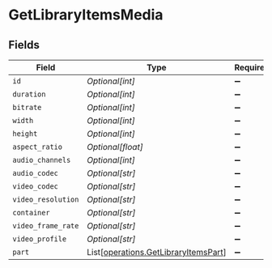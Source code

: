 # GetLibraryItemsMedia


## Fields

| Field                                                                                  | Type                                                                                   | Required                                                                               | Description                                                                            | Example                                                                                |
| -------------------------------------------------------------------------------------- | -------------------------------------------------------------------------------------- | -------------------------------------------------------------------------------------- | -------------------------------------------------------------------------------------- | -------------------------------------------------------------------------------------- |
| `id`                                                                                   | *Optional[int]*                                                                        | :heavy_minus_sign:                                                                     | N/A                                                                                    | 119534                                                                                 |
| `duration`                                                                             | *Optional[int]*                                                                        | :heavy_minus_sign:                                                                     | N/A                                                                                    | 11558112                                                                               |
| `bitrate`                                                                              | *Optional[int]*                                                                        | :heavy_minus_sign:                                                                     | N/A                                                                                    | 25025                                                                                  |
| `width`                                                                                | *Optional[int]*                                                                        | :heavy_minus_sign:                                                                     | N/A                                                                                    | 3840                                                                                   |
| `height`                                                                               | *Optional[int]*                                                                        | :heavy_minus_sign:                                                                     | N/A                                                                                    | 2072                                                                                   |
| `aspect_ratio`                                                                         | *Optional[float]*                                                                      | :heavy_minus_sign:                                                                     | N/A                                                                                    | 1.85                                                                                   |
| `audio_channels`                                                                       | *Optional[int]*                                                                        | :heavy_minus_sign:                                                                     | N/A                                                                                    | 6                                                                                      |
| `audio_codec`                                                                          | *Optional[str]*                                                                        | :heavy_minus_sign:                                                                     | N/A                                                                                    | eac3                                                                                   |
| `video_codec`                                                                          | *Optional[str]*                                                                        | :heavy_minus_sign:                                                                     | N/A                                                                                    | hevc                                                                                   |
| `video_resolution`                                                                     | *Optional[str]*                                                                        | :heavy_minus_sign:                                                                     | N/A                                                                                    | 4k                                                                                     |
| `container`                                                                            | *Optional[str]*                                                                        | :heavy_minus_sign:                                                                     | N/A                                                                                    | mkv                                                                                    |
| `video_frame_rate`                                                                     | *Optional[str]*                                                                        | :heavy_minus_sign:                                                                     | N/A                                                                                    | 24p                                                                                    |
| `video_profile`                                                                        | *Optional[str]*                                                                        | :heavy_minus_sign:                                                                     | N/A                                                                                    | main 10                                                                                |
| `part`                                                                                 | List[[operations.GetLibraryItemsPart](../../models/operations/getlibraryitemspart.md)] | :heavy_minus_sign:                                                                     | N/A                                                                                    |                                                                                        |